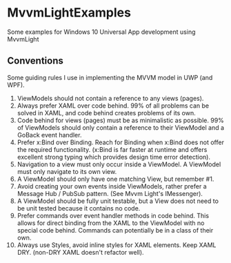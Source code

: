 # MvvmLightExamples
Some examples for Windows 10 Universal App development using MvvmLight

## Conventions
Some guiding rules I use in implementing the MVVM model in UWP (and WPF).
1. ViewModels should not contain a reference to any views (pages).
2. Always prefer XAML over code behind. 99% of all problems can be solved in XAML, and code behind creates problems of its own.
3. Code behind for views (pages) must be as minimalistic as possible. 99% of ViewModels should only contain a reference to their ViewModel and a GoBack event handler.
4. Prefer x:Bind over Binding.  Reach for Binding when x:Bind does not offer the required functionality. (x:Bind is far faster at runtime and offers excellent strong typing which provides design time error detection).
5. Navigation to a view must only occur inside a ViewModel.  A ViewModel must only navigate to its own view.
6. A ViewModel should only have one matching View, but remember #1.
7. Avoid creating your own events inside ViewModels, rather prefer a Message Hub / PubSub pattern. (See Mvvm Light's IMessenger).
8. A ViewModel should be fully unit testable, but a View does not need to be unit tested because it contains no code.
9. Prefer commands over event handler methods in code behind. This allows for direct binding from the XAML to the ViewModel with no special code behind. Commands can potentially be in a class of their own.
10. Always use Styles, avoid inline styles for XAML elements. Keep XAML DRY. (non-DRY XAML doesn't refactor well).

